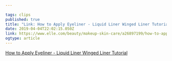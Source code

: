 ```yaml
---
 
tags: clips 
published: true 
title: "Link: How to Apply Eyeliner - Liquid Liner Winged Liner Tutorial" 
date: 2019-04-04T22:02:15.050Z 
link: https://www.elle.com/beauty/makeup-skin-care/a26897199/how-to-apply-eyeliner/ 
ogtype: article 
---
```

[ How to Apply Eyeliner - Liquid Liner Winged Liner Tutorial ]( https://www.elle.com/beauty/makeup-skin-care/a26897199/how-to-apply-eyeliner/ ) 
